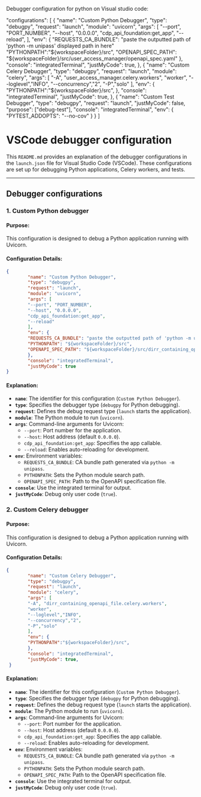 Debugger configuration for python on Visual studio code:

"configurations": [
        {
            "name": "Custom Python Debugger",
            "type": "debugpy",
            "request": "launch",
            "module": "uvicorn",
            "args": [
                "--port", "PORT_NUMBER",
                "--host", "0.0.0.0",
                "cdp_api_foundation:get_app",
                "--reload",
            ],
            "env": {
                "REQUESTS_CA_BUNDLE": "paste the outputted path of 'python -m unipass' displayed path in here"
                "PYTHONPATH":"${workspaceFolder}/src",
                "OPENAPI_SPEC_PATH": "${workspaceFolder}/src/user_access_manager/openapi_spec.yaml"
            },
            "console": "integratedTerminal",
            "justMyCode": true,
        },
        {
            "name": "Custom Celery Debugger",
            "type": "debugpy",
            "request": "launch",
            "module": "celery",
            "args": [
                "-A", "user_access_manager.celery.workers",
                "worker",
                "--loglevel","INFO",
                "--concurrency","2",
                "-P","solo"
            ],
            "env": {
                "PYTHONPATH":"${workspaceFolder}/src",
            },
            "console": "integratedTerminal",
            "justMyCode": true,
        },
        {
            "name": "Custom Test Debugger",
            "type": "debugpy",
            "request": "launch",
            "justMyCode": false,
            "purpose": ["debug-test"],
            "console": "integratedTerminal",
            "env": {
              "PYTEST_ADDOPTS": "--no-cov"
            }
          }
    ]
# VSCode debugger configuration

This `README.md` provides an explanation of the debugger configurations in the `launch.json` file for Visual Studio Code (VSCode). These configurations are set up for debugging Python applications, Celery workers, and tests.

---

## Debugger configurations

### 1. Custom Python debugger

#### **Purpose**:
This configuration is designed to debug a Python application running with Uvicorn.

#### **Configuration Details**:
```json
{
        "name": "Custom Python Debugger",
        "type": "debugpy",
        "request": "launch",
        "module": "uvicorn",
        "args": [
        "--port", "PORT_NUMBER",
        "--host", "0.0.0.0",
        "cdp_api_foundation:get_app",
        "--reload"
        ],
        "env": {
        "REQUESTS_CA_BUNDLE": "paste the outputted path of 'python -m unipass' displayed path in here",
        "PYTHONPATH": "${workspaceFolder}/src",
        "OPENAPI_SPEC_PATH": "${workspaceFolder}/src/dirr_containing_openapi_file/openapi_spec.yaml"
        },
        "console": "integratedTerminal",
        "justMyCode": true
}
```

#### **Explanation**:
- **`name`**: The identifier for this configuration (`Custom Python Debugger`).
- **`type`**: Specifies the debugger type (`debugpy` for Python debugging).
- **`request`**: Defines the debug request type (`launch` starts the application).
- **`module`**: The Python module to run (`uvicorn`).
- **`args`**: Command-line arguments for Uvicorn:
  - `--port`: Port number for the application.
  - `--host`: Host address (default `0.0.0.0`).
  - `cdp_api_foundation:get_app`: Specifies the app callable.
  - `--reload`: Enables auto-reloading for development.
- **`env`**: Environment variables:
  - `REQUESTS_CA_BUNDLE`: CA bundle path generated via `python -m unipass`.
  - `PYTHONPATH`: Sets the Python module search path.
  - `OPENAPI_SPEC_PATH`: Path to the OpenAPI specification file.
- **`console`**: Use the integrated terminal for output.
- **`justMyCode`**: Debug only user code (`true`).

### 2. Custom Celery debugger

#### **Purpose**:
This configuration is designed to debug a Python application running with Uvicorn.

#### **Configuration Details**:
```json
{
        "name": "Custom Celery Debugger",
        "type": "debugpy",
        "request": "launch",
        "module": "celery",
        "args": [
        "-A", "dirr_containing_openapi_file.celery.workers",
        "worker",
        "--loglevel","INFO",
        "--concurrency","2",
        "-P","solo"
        ],
        "env": {
        "PYTHONPATH":"${workspaceFolder}/src",
        },
        "console": "integratedTerminal",
        "justMyCode": true,
 }
```

#### **Explanation**:
- **`name`**: The identifier for this configuration (`Custom Python Debugger`).
- **`type`**: Specifies the debugger type (`debugpy` for Python debugging).
- **`request`**: Defines the debug request type (`launch` starts the application).
- **`module`**: The Python module to run (`uvicorn`).
- **`args`**: Command-line arguments for Uvicorn:
  - `--port`: Port number for the application.
  - `--host`: Host address (default `0.0.0.0`).
  - `cdp_api_foundation:get_app`: Specifies the app callable.
  - `--reload`: Enables auto-reloading for development.
- **`env`**: Environment variables:
  - `REQUESTS_CA_BUNDLE`: CA bundle path generated via `python -m unipass`.
  - `PYTHONPATH`: Sets the Python module search path.
  - `OPENAPI_SPEC_PATH`: Path to the OpenAPI specification file.
- **`console`**: Use the integrated terminal for output.
- **`justMyCode`**: Debug only user code (`true`).
